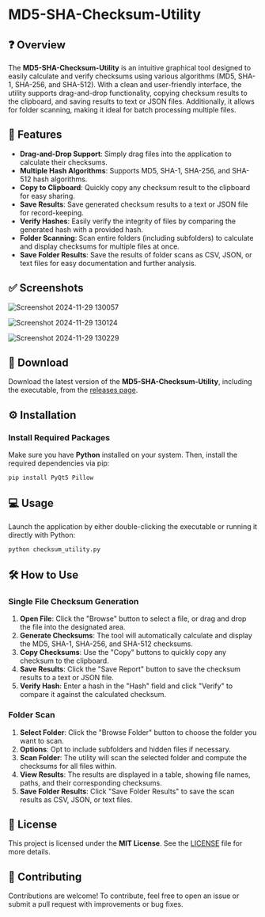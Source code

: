 # MD5-SHA-Checksum-Utility

## ❓ Overview
The **MD5-SHA-Checksum-Utility** is an intuitive graphical tool designed to easily calculate and verify checksums using various algorithms (MD5, SHA-1, SHA-256, and SHA-512). With a clean and user-friendly interface, the utility supports drag-and-drop functionality, copying checksum results to the clipboard, and saving results to text or JSON files. Additionally, it allows for folder scanning, making it ideal for batch processing multiple files.

## 💪 Features

- **Drag-and-Drop Support**: Simply drag files into the application to calculate their checksums.
- **Multiple Hash Algorithms**: Supports MD5, SHA-1, SHA-256, and SHA-512 hash algorithms.
- **Copy to Clipboard**: Quickly copy any checksum result to the clipboard for easy sharing.
- **Save Results**: Save generated checksum results to a text or JSON file for record-keeping.
- **Verify Hashes**: Easily verify the integrity of files by comparing the generated hash with a provided hash.
- **Folder Scanning**: Scan entire folders (including subfolders) to calculate and display checksums for multiple files at once.
- **Save Folder Results**: Save the results of folder scans as CSV, JSON, or text files for easy documentation and further analysis.

## ✅ Screenshots

![Screenshot 2024-11-29 130057](https://github.com/user-attachments/assets/81608166-8aeb-42f7-8226-9bdbed41ca16)

![Screenshot 2024-11-29 130124](https://github.com/user-attachments/assets/31fce673-7b7e-41ec-8059-33c40dcde353)

![Screenshot 2024-11-29 130229](https://github.com/user-attachments/assets/a261fa9d-e3f9-4087-9733-0aca82b852fa)

## 🔽 Download
Download the latest version of the **MD5-SHA-Checksum-Utility**, including the executable, from the [releases page](https://github.com/oop7/MD5-SHA-Checksum-Utility/releases).

## ⚙️ Installation

### Install Required Packages
Make sure you have **Python** installed on your system. Then, install the required dependencies via pip:
```bash
pip install PyQt5 Pillow
```

## 💻 Usage

Launch the application by either double-clicking the executable or running it directly with Python:
```bash
python checksum_utility.py
```

## 🛠️ How to Use

### Single File Checksum Generation

1. **Open File**: Click the "Browse" button to select a file, or drag and drop the file into the designated area.
2. **Generate Checksums**: The tool will automatically calculate and display the MD5, SHA-1, SHA-256, and SHA-512 checksums.
3. **Copy Checksums**: Use the "Copy" buttons to quickly copy any checksum to the clipboard.
4. **Save Results**: Click the "Save Report" button to save the checksum results to a text or JSON file.
5. **Verify Hash**: Enter a hash in the "Hash" field and click "Verify" to compare it against the calculated checksum.

### Folder Scan

1. **Select Folder**: Click the "Browse Folder" button to choose the folder you want to scan.
2. **Options**: Opt to include subfolders and hidden files if necessary.
3. **Scan Folder**: The utility will scan the selected folder and compute the checksums for all files within.
4. **View Results**: The results are displayed in a table, showing file names, paths, and their corresponding checksums.
5. **Save Folder Results**: Click "Save Folder Results" to save the scan results as CSV, JSON, or text files.

## 📜 License

This project is licensed under the **MIT License**. See the [LICENSE](https://github.com/oop7/MD5-SHA-Checksum-Utility/blob/main/LICENSE) file for more details.

## 📙 Contributing
Contributions are welcome! To contribute, feel free to open an issue or submit a pull request with improvements or bug fixes.
